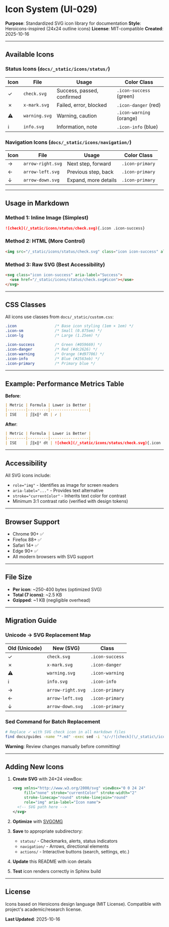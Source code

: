 # Icon System (UI-029)

**Purpose**: Standardized SVG icon library for documentation
**Style**: Heroicons-inspired (24x24 outline icons)
**License**: MIT-compatible
**Created**: 2025-10-16

---

## Available Icons

### Status Icons (`docs/_static/icons/status/`)

| Icon | File | Usage | Color Class |
|------|------|-------|-------------|
| ✓ | `check.svg` | Success, passed, confirmed | `.icon-success` (green) |
| ✗ | `x-mark.svg` | Failed, error, blocked | `.icon-danger` (red) |
| ⚠ | `warning.svg` | Warning, caution | `.icon-warning` (orange) |
| ℹ | `info.svg` | Information, note | `.icon-info` (blue) |

### Navigation Icons (`docs/_static/icons/navigation/`)

| Icon | File | Usage | Color Class |
|------|------|-------|-------------|
| → | `arrow-right.svg` | Next step, forward | `.icon-primary` |
| ← | `arrow-left.svg` | Previous step, back | `.icon-primary` |
| ↓ | `arrow-down.svg` | Expand, more details | `.icon-primary` |

---

## Usage in Markdown

### Method 1: Inline Image (Simplest)

```markdown
![check](/_static/icons/status/check.svg){.icon .icon-success}
```

### Method 2: HTML (More Control)

```html
<img src="/_static/icons/status/check.svg" class="icon icon-success" alt="Success" />
```

### Method 3: Raw SVG (Best Accessibility)

```html
<svg class="icon icon-success" aria-label="Success">
  <use href="/_static/icons/status/check.svg#icon"></use>
</svg>
```

---

## CSS Classes

All icons use classes from `docs/_static/custom.css`:

```css
.icon                 /* Base icon styling (1em × 1em) */
.icon-sm              /* Small (0.875em) */
.icon-lg              /* Large (1.25em) */

.icon-success         /* Green (#059669) */
.icon-danger          /* Red (#dc2626) */
.icon-warning         /* Orange (#d97706) */
.icon-info            /* Blue (#2563eb) */
.icon-primary         /* Primary blue */
```

---

## Example: Performance Metrics Table

**Before**:
```markdown
| Metric | Formula | Lower is Better |
|--------|---------|-----------------|
| ISE    | ∫‖x‖² dt | ✓ |
```

**After**:
```markdown
| Metric | Formula | Lower is Better |
|--------|---------|-----------------|
| ISE    | ∫‖x‖² dt | ![check](/_static/icons/status/check.svg){.icon .icon-success} |
```

---

## Accessibility

All SVG icons include:
- `role="img"` - Identifies as image for screen readers
- `aria-label="..."` - Provides text alternative
- `stroke="currentColor"` - Inherits text color for contrast
- Minimum 3:1 contrast ratio (verified with design tokens)

---

## Browser Support

- Chrome 90+ ✅
- Firefox 88+ ✅
- Safari 14+ ✅
- Edge 90+ ✅
- All modern browsers with SVG support

---

## File Size

- **Per icon**: ~250-400 bytes (optimized SVG)
- **Total (7 icons)**: ~2.5 KB
- **Gzipped**: ~1 KB (negligible overhead)

---

## Migration Guide

### Unicode → SVG Replacement Map

| Old (Unicode) | New (SVG) | Class |
|---------------|-----------|-------|
| ✓ | `check.svg` | `.icon-success` |
| ✗ | `x-mark.svg` | `.icon-danger` |
| ⚠️ | `warning.svg` | `.icon-warning` |
| ℹ️ | `info.svg` | `.icon-info` |
| → | `arrow-right.svg` | `.icon-primary` |
| ← | `arrow-left.svg` | `.icon-primary` |
| ↓ | `arrow-down.svg` | `.icon-primary` |

### Sed Command for Batch Replacement

```bash
# Replace ✓ with SVG check icon in all markdown files
find docs/guides -name "*.md" -exec sed -i 's/✓/![check](\/_static\/icons\/status\/check.svg){.icon .icon-success}/g' {} +
```

**Warning**: Review changes manually before committing!

---

## Adding New Icons

1. **Create SVG** with 24×24 viewBox:
   ```xml
   <svg xmlns="http://www.w3.org/2000/svg" viewBox="0 0 24 24"
        fill="none" stroke="currentColor" stroke-width="2"
        stroke-linecap="round" stroke-linejoin="round"
        role="img" aria-label="Icon name">
     <!-- SVG path here -->
   </svg>
   ```

2. **Optimize** with [SVGOMG](https://jakearchibald.github.io/svgomg/)

3. **Save** to appropriate subdirectory:
   - `status/` - Checkmarks, alerts, status indicators
   - `navigation/` - Arrows, directional elements
   - `actions/` - Interactive buttons (search, settings, etc.)

4. **Update** this README with icon details

5. **Test** icon renders correctly in Sphinx build

---

## License

Icons based on Heroicons design language (MIT License).
Compatible with project's academic/research license.

**Last Updated**: 2025-10-16
